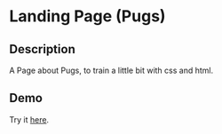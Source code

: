 # Landing Page (Pugs)
## Description
A Page about Pugs, to train a little bit with css and html.
## Demo
Try it [here](https://lucabla.github.io/Landing-Page/#pugs).
